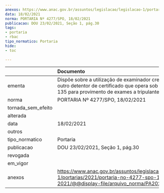```yaml
---
anexos: https://www.anac.gov.br/assuntos/legislacao/legislacao-1/portarias/2021/portaria-no-4277-spo-18-02-2021/@@display-file/arquivo_norma/PA2021-4277.pdf
data: 18/02/2021
norma: PORTARIA Nº 4277/SPO, 18/02/2021
publicacao: DOU 23/02/2021, Seção 1, pág.30
tags:
- portaria
- rbac
tipo_normatico: Portaria
hide: 
- toc 
 
---
```


|                    | Documento                                                                                                                                                 |
|:-------------------|:----------------------------------------------------------------------------------------------------------------------------------------------------------|
| ementa             | Dispõe sobre a utilização de examinador credenciado de outro detentor de certificado que opera sob o RBAC nº 135 para provimento de exames a tripulantes. |
| norma              | PORTARIA Nº 4277/SPO, 18/02/2021                                                                                                                          |
| tornada_sem_efeito |                                                                                                                                                           |
| alterada           |                                                                                                                                                           |
| data               | 18/02/2021                                                                                                                                                |
| outros             |                                                                                                                                                           |
| tipo_normatico     | Portaria                                                                                                                                                  |
| publicacao         | DOU 23/02/2021, Seção 1, pág.30                                                                                                                           |
| revogada           |                                                                                                                                                           |
| em_vigor           |                                                                                                                                                           |
| anexos             | https://www.anac.gov.br/assuntos/legislacao/legislacao-1/portarias/2021/portaria-no-4277-spo-18-02-2021/@@display-file/arquivo_norma/PA2021-4277.pdf      |